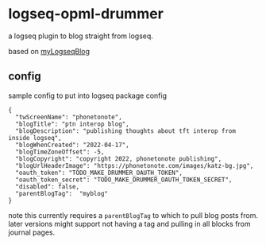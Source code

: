 # logseq-opml-drummer

a logseq plugin to blog straight from logseq.

based on [myLogseqBlog](https://github.com/scripting/myLogseqBlog)

## config

sample config to put into logseq package config

```
{
  "twScreenName": "phonetonote",
  "blogTitle": "ptn interop blog",
  "blogDescription": "publishing thoughts about tft interop from inside logseq",
  "blogWhenCreated": "2022-04-17",
  "blogTimeZoneOffset": -5,
  "blogCopyright": "copyright 2022, phonetonote publishing",
  "blogUrlHeaderImage": "https://phonetonote.com/images/katz-bg.jpg",
  "oauth_token": "TODO_MAKE_DRUMMER_OAUTH_TOKEN",
  "oauth_token_secret": "TODO_MAKE_DRUMMER_OAUTH_TOKEN_SECRET",
  "disabled": false,
  "parentBlogTag":  "myblog"
}
```

note this currently requires a `parentBlogTag` to which to pull blog posts from. later versions might support not having a tag and pulling in all blocks from journal pages.
